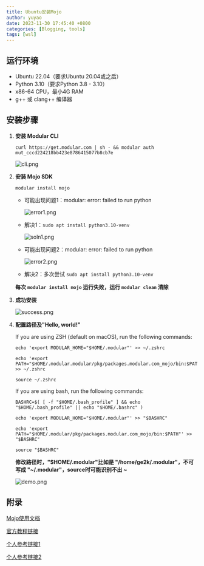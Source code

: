 ```yaml
---
title: Ubuntu安装Mojo
author: yuyao
date: 2023-11-30 17:45:40 +0800
categories: [Blogging, tools]
tags: [wsl]
---
```


## 运行环境
- Ubuntu 22.04（要求Ubuntu 20.04或之后）
- Python 3.10（要求Python 3.8 - 3.10）
- x86-64 CPU，最小4G RAM
- g++ 或 clang++ 编译器

## 安装步骤

1. **安装 Modular CLI**

    `curl https://get.modular.com | sh - && modular auth mut_cccd224218bb423e8786415077b8cb7e`

    ![cli.png](https://raw.githubusercontent.com/acse-yj522/acse-yj522.github.io/main/_posts/figures/231130cli.png)

2. **安装 Mojo SDK**

    `modular install mojo`

    - 可能出现问题1：modular: error: failed to run python

        ![error1.png](https://raw.githubusercontent.com/acse-yj522/acse-yj522.github.io/main/_posts/figures/231130error1.png)

    - 解决1：`sudo apt install python3.10-venv`

        ![soln1.png](https://raw.githubusercontent.com/acse-yj522/acse-yj522.github.io/main/_posts/figures/231130soln1.png)

    - 可能出现问题2：modular: error: failed to run python

        ![error2.png](https://raw.githubusercontent.com/acse-yj522/acse-yj522.github.io/main/_posts/figures/231130error2.png)

    - 解决2：多次尝试 `sudo apt install python3.10-venv`

    **每次 `modular install mojo` 运行失败，运行 `modular clean` 清除**

3. **成功安装**

    ![success.png](https://raw.githubusercontent.com/acse-yj522/acse-yj522.github.io/main/_posts/figures/231130success.png)

4. **配置路径及"Hello, world!"**

    If you are using ZSH (default on macOS), run the following commands:

    ```shell
    echo 'export MODULAR_HOME="$HOME/.modular"' >> ~/.zshrc

    echo 'export PATH="$HOME/.modular.modular/pkg/packages.modular.com_mojo/bin:$PATH"' >> ~/.zshrc

    source ~/.zshrc
    ```

    If you are using bash, run the following commands:

    ```shell
    BASHRC=$( [ -f "$HOME/.bash_profile" ] && echo "$HOME/.bash_profile" || echo "$HOME/.bashrc" )

    echo 'export MODULAR_HOME="$HOME/.modular"' >> "$BASHRC"

    echo 'export PATH="$HOME/.modular/pkg/packages.modular.com_mojo/bin:$PATH"' >> "$BASHRC"

    source "$BASHRC"
    ```
    **修改路径时，"$HOME/.modular"比如是 "/home/ge2k/.modular"，不可写成 "~/.modular"，source时可能识别不出 ~**

    ![demo.png](https://raw.githubusercontent.com/acse-yj522/acse-yj522.github.io/main/_posts/figures/231130demo.png)


## 附录

[Mojo使用文档](https://docs.modular.com/mojo/)

[官方教程链接](https://developer.modular.com/download)

[个人参考链接1](https://www.ewbang.com/community/article/details/961944197.html)

[个人参考链接2](https://www.bilibili.com/read/cv26616475/)